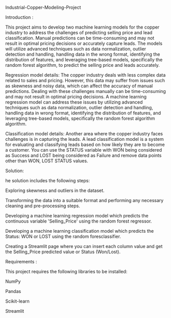 Industrial-Copper-Modeling-Project

Introduction :

This project aims to develop two machine learning models for the copper industry to address the challenges of predicting selling price and lead classification. 
Manual predictions can be time-consuming and may not result in optimal pricing decisions or accurately capture leads.
The models will utilize advanced techniques such as data normalization, outlier detection and handling, handling data in the wrong format, 
identifying the distribution of features, and leveraging tree-based models, specifically the random forest  algorithm, to predict the selling price and leads accurately.

Regression model details:
The copper industry deals with less complex data related to sales and pricing. However, this data may suffer from issues such as skewness and noisy data, which can affect the accuracy of manual predictions. Dealing with these challenges manually can be time-consuming and may not result in optimal pricing decisions. A machine learning regression model can address these issues by utilizing advanced techniques such as data normalization, outlier detection and handling, handling data in wrong format, identifying the distribution of features, and leveraging tree-based models, specifically the random forest  algorithm  algorithm.

Classification model details:
Another area where the copper industry faces challenges is in capturing the leads. A lead classification model is a system for evaluating and classifying leads based on how likely they are to become a customer. You can use the STATUS variable with WON being considered as Success and LOST being considered as Failure and remove data points other than WON, LOST STATUS values.

Solution:

he solution includes the following steps:

Exploring skewness and outliers in the dataset.

Transforming the data into a suitable format and performing any necessary cleaning and pre-processing steps.

Developing a machine learning regression model which predicts the continuous variable 'Selling_Price' using the  random forest regressor.

Developing a machine learning classification model which predicts the Status: WON or LOST using the  random foresclassifier.

Creating a Streamlit page where you can insert each column value and get the Selling_Price predicted value or Status (Won/Lost).

Requirements :

This project requires the following libraries to be installed:

NumPy

Pandas

Scikit-learn

Streamlit





